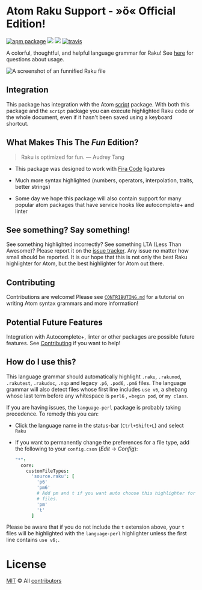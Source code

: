 [script-package]: https://atom.io/packages/script
[mit]:          http://opensource.org/licenses/MIT
[author]:       http://github.com/Raku
[releases]:     https://github.com/perl6/atom-language-perl6/releases
[mit-badge]:    https://img.shields.io/apm/l/language-perl6.svg
[apm-pkg-link]: https://atom.io/packages/language-perl6
[apm-ver-link]: https://img.shields.io/apm/v/language-perl6.svg
[dl-badge]:     http://img.shields.io/apm/dm/language-perl6.svg
[contributing]: https://github.com/perl6/atom-language-perl6/blob/master/CONTRIBUTING.md
[CREDITS]: https://github.com/perl6/atom-language-perl6/blob/master/CREDITS
[build-status]: https://travis-ci.org/perl6/atom-language-perl6.svg?branch=master
[build-status-link]: https://travis-ci.org/perl6/atom-language-perl6
[issues]: https://github.com/perl6/atom-language-perl6/issues
[travis-badge]: https://travis-ci.org/perl6/atom-language-perl6.svg?branch=master
[travis-link]: https://travis-ci.org/perl6/atom-language-perl6?branch=master
[fira-code]: https://github.com/tonsky/FiraCode
[screenshot-1]: https://raw.githubusercontent.com/perl6/atom-language-perl6/master/images/example1.png

# Atom Raku Support - »ö« Official Edition!

[![apm package][apm-ver-link]][apm-pkg-link]
[![][dl-badge]][apm-pkg-link]
[![][mit-badge]][mit]
[![travis][travis-badge]][travis-link]

A colorful, thoughtful, and helpful language grammar for Raku! See
[here](#how-do-i-use-this) for questions about usage.

![A screenshot of an funnified Raku file][screenshot-1]

## Integration
This package has integration with the Atom [script][script-package] package.
With both this package and the `script` package you can execute
highlighted Raku code or the whole document, even if it hasn't been saved using
a keyboard shortcut.

## What Makes This The *Fun* Edition?

> Raku is optimized for fun. ― Audrey Tang

* This package was designed to work with [Fira Code][fira-code] ligatures

* Much more syntax highlighted (numbers, operators, interpolation, traits, better strings)

* Some day we hope this package will also contain support for many popular atom packages that have service hooks like autocomplete+ and linter


## See something? Say something!
See something highlighted incorrectly? See something LTA (Less Than Awesome)?
Please report it on the [issue tracker][issues]. Any issue no matter how small should be reported. It is our hope that this is not only the best Raku highlighter for Atom, but the best highlighter for Atom out there.

## Contributing
Contributions are welcome! Please see [`CONTRIBUTING.md`][contributing] for a tutorial on writing Atom syntax grammars and more information!

## Potential Future Features
Integration with Autocomplete+, linter or other packages are possible future features. See [Contributing](#contributing) if you want to help!

## How do I use this?

This language grammar should automatically highlight `.raku`, `.rakumod`, `.rakutest`, `.rakudoc`, `.nqp` and legacy `.p6`, `.pod6`, `.pm6` files. The language grammar will also detect files whose first
line includes `use v6`, a shebang whose last term before any whitespace is
`perl6` , `=begin pod`, or `my class`.

If you are having issues, the `language-perl` package is probably taking
precedence. To remedy this you can:

* Click the language name in the status-bar (`Ctrl+Shift+L`) and select `Raku`
* If you want to permanently change the preferences for a file type,
  add the following to your `config.cson` (*Edit* → *Config*):

  ```coffee
  "*":
    core:
      customFileTypes:
        'source.raku': [
          'p6'
          'pm6'
          # Add pm and t if you want auto choose this highlighter for .pm or 't
          # files.
          'pm'
          't'
        ]
  ```

Please be aware that if you do not include the `t` extension
above, your `t` files will be highlighted with the `language-perl` highlighter unless the first line contains `use v6;`.

# License

[MIT][mit] © All [contributors][CREDITS]
